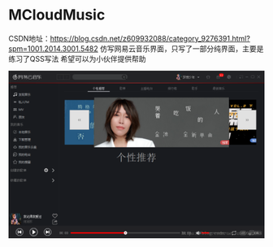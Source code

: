 # MCloudMusic
CSDN地址：https://blog.csdn.net/z609932088/category_9276391.html?spm=1001.2014.3001.5482
仿写网易云音乐界面，只写了一部分纯界面，主要是练习了QSS写法
希望可以为小伙伴提供帮助

![](https://raw.githubusercontent.com/DreamLife-Jianwei/CSDNResources/master/20211129092839.png)
